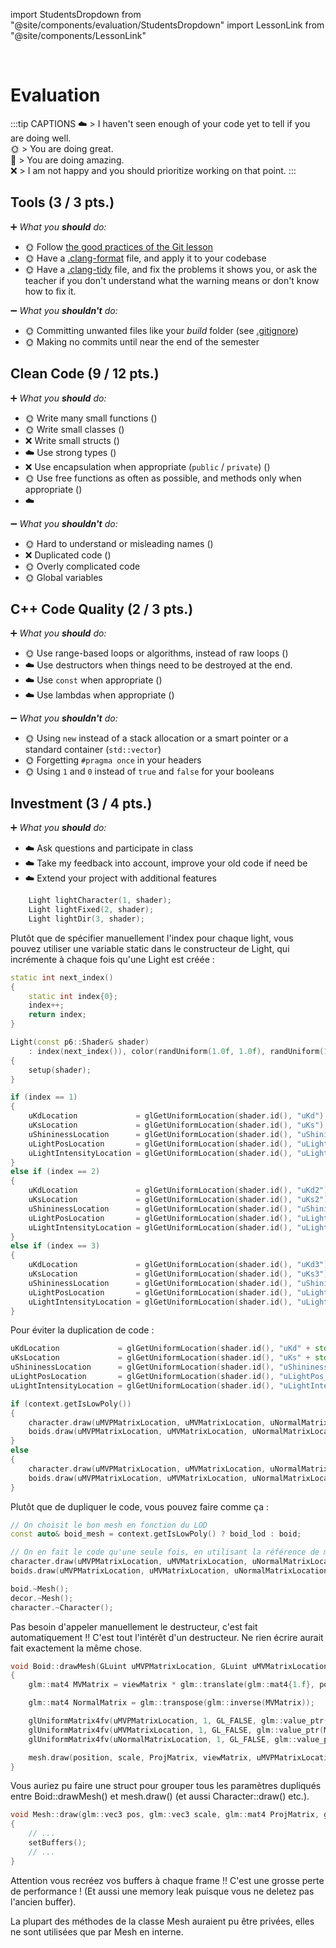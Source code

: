 import StudentsDropdown from "@site/components/evaluation/StudentsDropdown"
import LessonLink from "@site/components/LessonLink"

<StudentsDropdown/>

<br/>

# Evaluation

:::tip CAPTIONS
☁️ > I haven't seen enough of your code yet to tell if you are doing well.<br/>
🌞 > You are doing great.<br/>
🌈 > You are doing amazing.<br/>
❌ > I am not happy and you should prioritize working on that point.
:::

## Tools (3 / 3 pts.)

➕ *What you **should** do:*

- 🌞 Follow [the good practices of the Git lesson](/lessons/git#good-practices)
- 🌞 Have a [.clang-format](/lessons/formatting-tool/) file, and apply it to your codebase
- 🌞 Have a [.clang-tidy](/lessons/static-analysers/) file, and fix the problems it shows you, or ask the teacher if you don't understand what the warning means or don't know how to fix it.

➖ *What you **shouldn't** do:*

- 🌞 Committing unwanted files like your *build* folder (see [.gitignore](/lessons/git#gitignore))
- 🌞 Making no commits until near the end of the semester

## Clean Code (9 / 12 pts.)

➕ *What you **should** do:*

- 🌞 Write many small functions (<LessonLink slug="write-small-functions"/>)
- 🌞 Write small classes (<LessonLink slug="design-cohesive-classes"/>)
- ❌ Write small structs (<LessonLink slug="use-structs-to-group-data"/>)
- ☁️ Use strong types (<LessonLink slug="strong-types"/>)
- ❌ Use encapsulation when appropriate (`public` / `private`) (<LessonLink slug="design-cohesive-classes"/>)
- 🌞 Use free functions as often as possible, and methods only when appropriate (<LessonLink slug="prefer-free-functions"/>)
- ☁️ <LessonLink slug="minimize-dependencies"/>

➖ *What you **shouldn't** do:*

- 🌞 Hard to understand or misleading names (<LessonLink slug="naming"/>)
- ❌ Duplicated code (<LessonLink slug="dry-dont-repeat-yourself"/>)
- 🌞 Overly complicated code
- 🌞 Global variables

## C++ Code Quality (2 / 3 pts.)

➕ *What you **should** do:*

- 🌞 Use range-based loops or algorithms, instead of raw loops (<LessonLink slug="stl-algorithms"/>)
- ☁️ Use destructors when things need to be destroyed at the end.
- ☁️ Use `const` when appropriate (<LessonLink slug="const"/>)
- ☁️ Use lambdas when appropriate (<LessonLink slug="lambda"/>)

➖ *What you **shouldn't** do:*

- 🌞 Using `new` instead of a stack allocation or a smart pointer or a standard container (`std::vector`)
- 🌞 Forgetting `#pragma once` in your headers
- 🌞 Using `1` and `0` instead of `true` and `false` for your booleans

## Investment (3 / 4 pts.)

➕ *What you **should** do:*

- ☁️ Ask questions and participate in class
- ☁️ Take my feedback into account, improve your old code if need be
- ☁️ Extend your project with additional features

```cpp
    Light lightCharacter(1, shader);
    Light lightFixed(2, shader);
    Light lightDir(3, shader);
```
Plutôt que de spécifier manuellement l'index pour chaque light, vous pouvez utiliser une variable static dans le constructeur de Light, qui incrémente à chaque fois qu'une Light est créée :
```cpp
static int next_index()
{
    static int index{0};
    index++;
    return index;
}

Light(const p6::Shader& shader)
    : index(next_index()), color(randUniform(1.0f, 1.0f), randUniform(1.0f, 1.0f), randUniform(1.0f, 1.0f)), position(0.0f, 0.0f, 0.0f), uKdLocation(0), uKsLocation(0), uShininessLocation(0), uLightPosLocation(0), uLightIntensityLocation(0)
{
    setup(shader);
}
```

```cpp
if (index == 1)
{
    uKdLocation             = glGetUniformLocation(shader.id(), "uKd");
    uKsLocation             = glGetUniformLocation(shader.id(), "uKs");
    uShininessLocation      = glGetUniformLocation(shader.id(), "uShininess");
    uLightPosLocation       = glGetUniformLocation(shader.id(), "uLightPos_vs");
    uLightIntensityLocation = glGetUniformLocation(shader.id(), "uLightIntensity");
}
else if (index == 2)
{
    uKdLocation             = glGetUniformLocation(shader.id(), "uKd2");
    uKsLocation             = glGetUniformLocation(shader.id(), "uKs2");
    uShininessLocation      = glGetUniformLocation(shader.id(), "uShininess2");
    uLightPosLocation       = glGetUniformLocation(shader.id(), "uLightPos_vs2");
    uLightIntensityLocation = glGetUniformLocation(shader.id(), "uLightIntensity2");
}
else if (index == 3)
{
    uKdLocation             = glGetUniformLocation(shader.id(), "uKd3");
    uKsLocation             = glGetUniformLocation(shader.id(), "uKs3");
    uShininessLocation      = glGetUniformLocation(shader.id(), "uShininess3");
    uLightPosLocation       = glGetUniformLocation(shader.id(), "uLightPos_vs3");
    uLightIntensityLocation = glGetUniformLocation(shader.id(), "uLightIntensity3");
}
```
Pour éviter la duplication de code :
```cpp
uKdLocation             = glGetUniformLocation(shader.id(), "uKd" + std::to_string(index));
uKsLocation             = glGetUniformLocation(shader.id(), "uKs" + std::to_string(index));
uShininessLocation      = glGetUniformLocation(shader.id(), "uShininess" + std::to_string(index));
uLightPosLocation       = glGetUniformLocation(shader.id(), "uLightPos_vs" + std::to_string(index));
uLightIntensityLocation = glGetUniformLocation(shader.id(), "uLightIntensity" + std::to_string(index));
```

```cpp
if (context.getIsLowPoly())
{
    character.draw(uMVPMatrixLocation, uMVMatrixLocation, uNormalMatrixLocation, ProjMatrix, viewMatrix, boid_lod);
    boids.draw(uMVPMatrixLocation, uMVMatrixLocation, uNormalMatrixLocation, ProjMatrix, viewMatrix, boid_lod);
}
else
{
    character.draw(uMVPMatrixLocation, uMVMatrixLocation, uNormalMatrixLocation, ProjMatrix, viewMatrix, boid);
    boids.draw(uMVPMatrixLocation, uMVMatrixLocation, uNormalMatrixLocation, ProjMatrix, viewMatrix, boid);
}
```
Plutôt que de dupliquer le code, vous pouvez faire comme ça :
```cpp
// On choisit le bon mesh en fonction du LOD
const auto& boid_mesh = context.getIsLowPoly() ? boid_lod : boid;

// On en fait le code qu'une seule fois, en utilisant la référence de mesh précédemment déterminée
character.draw(uMVPMatrixLocation, uMVMatrixLocation, uNormalMatrixLocation, ProjMatrix, viewMatrix, boid_mesh);
boids.draw(uMVPMatrixLocation, uMVMatrixLocation, uNormalMatrixLocation, ProjMatrix, viewMatrix, boid_mesh);
```

```cpp
boid.~Mesh();
decor.~Mesh();
character.~Character();
```
Pas besoin d'appeler manuellement le destructeur, c'est fait automatiquement !! C'est tout l'intérêt d'un destructeur. Ne rien écrire aurait fait exactement la même chose.

```cpp
void Boid::drawMesh(GLuint uMVPMatrixLocation, GLuint uMVMatrixLocation, GLuint uNormalMatrixLocation, glm::mat4 ProjMatrix, glm::mat4 viewMatrix, Mesh mesh) const
{
    glm::mat4 MVMatrix = viewMatrix * glm::translate(glm::mat4{1.f}, position) * glm::scale(glm::mat4{1.f}, glm::vec3(0.015f));

    glm::mat4 NormalMatrix = glm::transpose(glm::inverse(MVMatrix));

    glUniformMatrix4fv(uMVPMatrixLocation, 1, GL_FALSE, glm::value_ptr(ProjMatrix * MVMatrix));
    glUniformMatrix4fv(uMVMatrixLocation, 1, GL_FALSE, glm::value_ptr(MVMatrix));
    glUniformMatrix4fv(uNormalMatrixLocation, 1, GL_FALSE, glm::value_ptr(NormalMatrix));

    mesh.draw(position, scale, ProjMatrix, viewMatrix, uMVPMatrixLocation, uMVMatrixLocation, uNormalMatrixLocation, rotation);
}
```
Vous auriez pu faire une struct pour grouper tous les paramètres dupliqués entre Boid::drawMesh() et mesh.draw() (et aussi Character::draw() etc.).

```cpp
void Mesh::draw(glm::vec3 pos, glm::vec3 scale, glm::mat4 ProjMatrix, glm::mat4 viewMatrix, GLuint uMVPMatrixLocation, GLuint uMVMatrixLocation, GLuint uNormalMatrixLocation, float angle)
{
    // ...
    setBuffers();
    // ...
}
```
Attention vous recréez vos buffers à chaque frame !! C'est une grosse perte de performance ! (Et aussi une memory leak puisque vous ne deletez pas l'ancien buffer).

La plupart des méthodes de la classe Mesh auraient pu être privées, elles ne sont utilisées que par Mesh en interne.

